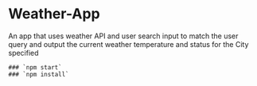 # Weather-App
An app that uses weather API and user search input to match the user query and output the current weather temperature and status for the City specified

```
### `npm start`
### `npm install`
```
